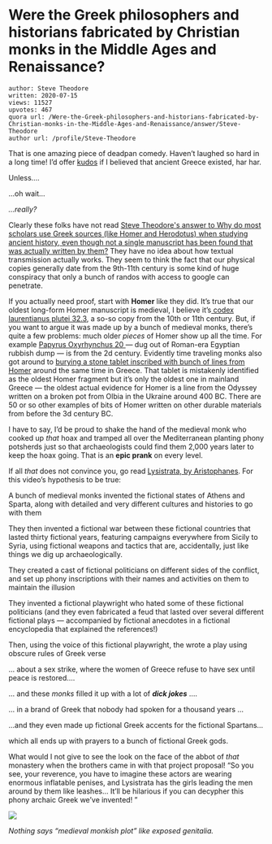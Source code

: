 # Were the Greek philosophers and historians fabricated by Christian monks in the Middle Ages and Renaissance?

	author: Steve Theodore
	written: 2020-07-15
	views: 11527
	upvotes: 467
	quora url: /Were-the-Greek-philosophers-and-historians-fabricated-by-Christian-monks-in-the-Middle-Ages-and-Renaissance/answer/Steve-Theodore
	author url: /profile/Steve-Theodore


That is one amazing piece of deadpan comedy. Haven’t laughed so hard in a long time! I’d offer [kudos](http://ihttps://www.urbandictionary.com/define.php?term=Kudos) if I believed that ancient Greece existed, har har.

Unless….

…oh wait...

_…really?_ 

Clearly these folks have not read [Steve Theodore's answer to Why do most scholars use Greek sources (like Homer and Herodotus) when studying ancient history, even though not a single manuscript has been found that was actually written by them?](https://www.quora.com/Why-do-most-scholars-use-Greek-sources-like-Homer-and-Herodotus-when-studying-ancient-history-even-though-not-a-single-manuscript-has-been-found-that-was-actually-written-by-them/answer/Steve-Theodore?ch=10&share=342e2b4a&srid=zLvM) They have no idea about how textual transmission actually works. They seem to think the fact that our physical copies generally date from the 9th-11th century is some kind of huge conspiracy that only a bunch of randos with access to google can penetrate.

If you actually need proof, start with __Homer__ like they did. It’s true that our oldest long-form Homer manuscript is medieval, I believe it’s[ codex laurentianus plutei 32.3](http://mss.bmlonline.it/s.aspx?Id=AWOIsXGwI1A4r7GxMJLk&c=II.%20Eiusdem%20[Homeri]%20Ranarum%20et%20murium%20pugna#/oro/9), a so-so copy from the 10th or 11th century. But, if you want to argue it was made up by a bunch of medieval monks, there’s quite a few problems: much older _pieces_ of Homer show up all the time. For example [Papyrus Oxyrhynchus 20 ](https://en.wikipedia.org/wiki/Papyrus_Oxyrhynchus_20)— dug out of Roman-era Egyptian rubbish dump — is from the 2d century. Evidently time traveling monks also got around to [burying a stone tablet inscribed with bunch of lines from Homer](https://www.smithsonianmag.com/smart-news/oldest-greek-fragment-homer-discovered-clay-tablet-180969602/) around the same time in Greece. That tablet is mistakenly identified as the oldest Homer fragment but it’s only the oldest one in mainland Greece — the oldest actual evidence for Homer is a line from the Odyssey written on a broken pot from Olbia in the Ukraine around 400 BC. There are 50 or so other examples of bits of Homer written on other durable materials from before the 3d century BC.

I have to say, I’d be proud to shake the hand of the medieval monk who cooked up _that_ hoax and tramped all over the Mediterranean planting phony potsherds just so that archaeologists could find them 2,000 years later to keep the hoax going. That is an __epic prank__  on every level.



If all _that_ does not convince you, go read [Lysistrata, by Aristophanes](https://www.gutenberg.org/files/7700/7700-h/7700-h.htm). For this video’s hypothesis to be true:

A bunch of medieval monks invented the fictional states of Athens and Sparta, along with detailed and very different cultures and histories to go with them

They then invented a fictional war between these fictional countries that lasted thirty fictional years, featuring campaigns everywhere from Sicily to Syria, using fictional weapons and tactics that are, accidentally, just like things we dig up archaeologically.

They created a cast of fictional politicians on different sides of the conflict, and set up phony inscriptions with their names and activities on them to maintain the illusion

They invented a fictional playwright who hated some of these fictional politicians (and they even fabricated a feud that lasted over several different fictional plays — accompanied by fictional anecdotes in a fictional encyclopedia that explained the references!)

Then, using the voice of this fictional playwright, the wrote a play using obscure rules of Greek verse

… about a sex strike, where the women of Greece refuse to have sex until peace is restored….

… and these _monks_ filled it up with a lot of ___dick jokes___ ….

… in a brand of Greek that nobody had spoken for a thousand years …

…and they even made up fictional Greek accents for the fictional Spartans…

which all ends up with prayers to a bunch of fictional Greek gods.

What would I not give to see the look on the face of the abbot of _that_ monastery when the brothers came in with that project proposal! “So you see, your reverence, you have to imagine these actors are wearing enormous inflatable penises, and Lysistrata has the girls leading the men around by them like leashes… It’ll be hilarious if you can decypher this phony archaic Greek we’ve invented! ”

![](https://qph.fs.quoracdn.net/main-qimg-c2241e05f9519897fe012c659d094630)

_Nothing says “medieval monkish plot” like exposed genitalia._ 

